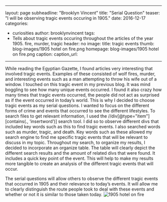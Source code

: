 <?xml version="1.0" encoding="UTF-8"?>
---
layout: page
subheadline: "Brooklyn Vincent"
title: "Serial Question"
teaser: "I will be observing tragic events occuring in 1905."
date: 2016-12-17 <!--- December 17, 2016 --->
categories: 
- curiosities
author: brooklynvincent <!--- all one word --->
tags:
- Tells about tragic events occuring throughout the articles of the year 1905. fire, murder, tragic
header: no
image: <!--- tragic events --->
title: tragic events
thumb: blog-images/1905 hotel on fire.png
homepage: blog-images/1905 hotel on fire.png
caption: <!--- tragic events occuring in 1905 --->
caption_url: <!--- link-to-page-containing-text? --->
---
While reading the Egyptian Gazette, I found articles very interesting that involved tragic events. Examples of these consisted of wolf fires, murder, and interesting events such as a man attempting to throw his wife out of a window. I touched on this tragic event in my previous blog. It was mind boggling to see how many unique events occurred. I found it also crazy how many times that tragic events occurred, the people did not act as surprised as if the event occurred in today’s world. This is why  I decided to choose tragic events as my serial questions. I wanted to focus on the different forms of crime and events that occurred to see the different lifestyles. 
To search files to get relevant information, I used the //div[@type="item"][contains(., ‘insertword’)] search tool. I did so to observe different divs that included key words such as this to find tragic events. I also searched words such as murder, tragic, and death. Key words such as these allowed my search engine to find me specific tragic events that will be relevant to discuss in my topic. 
Throughout my search, to organize my results, I decided to incorporate an organize table. The table will clearly depict the different search results and the amount of related divs that were found. It includes a quick key point of the event. This will help to make my results more tangible to create an analysis of the different tragic events that will occur. 

The serial questions will allow others to observe the different tragic events that occurred in 1905 and their relevance to today’s events. It will allow me to clearly distinguish the route people took to deal with these events and whether or not it is similar to those taken today.
![1905 hotel on fire](https://github.com/dig-eg-gaz/dig-eg-gaz.github.io/blob/master/images/blog-images/image-name.png?raw=true)


